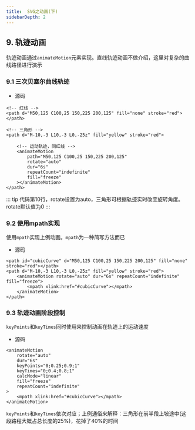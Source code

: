 ```yaml
---
title:  SVG之动画(下)
sidebarDepth: 2
---
```


## 9. 轨迹动画

轨迹动画通过`animateMotion`元素实现。直线轨迹动画不做介绍，这里对复杂的曲线路径进行演示

### 9.1 三次贝塞尔曲线轨迹

<SVG-s06-13/>

* 源码

```html{10}
<!-- 红线 -->
<path d="M50,125 C100,25 150,225 200,125" fill="none" stroke="red"></path>

<!-- 三角形 -->
<path d="M-10,-3 L10,-3 L0,-25z" fill="yellow" stroke="red">

    <!-- 运动轨迹，同红线 -->
    <animateMotion
        path="M50,125 C100,25 150,225 200,125"
        rotate="auto"
        dur="6s"
        repeatCount="indefinite"
        fill="freeze"
    ></animateMotion>
</path>
```

::: tip
代码第10行，rotate设置为auto，三角形可根据轨迹实时改变旋转角度。rotate默认值为0
:::

### 9.2 使用mpath实现
使用`mpath`实现上例动画。`mpath`为一种简写方法而已

<SVG-s06-14/>

* 源码

```html{4}
<path id="cubicCurve" d="M50,125 C100,25 150,225 200,125" fill="none" stroke="red"></path>
<path d="M-10,-3 L10,-3 L0,-25z" fill="yellow" stroke="red">
    <animateMotion rotate="auto" dur="6s" repeatCount="indefinite" fill="freeze">
        <mpath xlink:href="#cubicCurve"></mpath>
    </animateMotion>
</path>
```

### 9.3 轨迹动画阶段控制

`keyPoints`和`keyTimes`同时使用来控制动画在轨迹上的运动速度

<SVG-s06-15/>

* 源码

```html{4,5,6}
<animateMotion
    rotate="auto"
    dur="6s"
    keyPoints="0;0.25;0.9;1"
    keyTimes="0;0.4;0.8;1"
    calcMode="linear"
    fill="freeze"
    repeatCount="indefinite"
>
    <mpath xlink:href="#cubicCurve"></mpath>
</animateMotion>
```
`keyPoints`和`keyTimes`依次对应；上例通俗来解释：三角形在前半段上坡途中(这段路程大概占总长度的25%)，花掉了40%的时间
